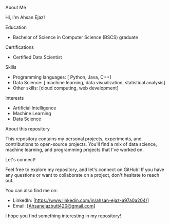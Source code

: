 About Me

Hi, I'm Ahsan Ejaz!

Education

- Bachelor of Science in Computer Science (BSCS) graduate

Certifications

- Certified Data Scientist

Skills

- Programming languages: [ Python, Java, C++]
- Data Science: [ machine learning, data visualization, statistical analysis]
- Other skills: [cloud computing, web development]

Interests

- Artificial Intelligence
- Machine Learning
- Data Science

About this repository

This repository contains my personal projects, experiments, and contributions to open-source projects. You'll find a mix of data science, machine learning, and programming projects that I've worked on.

Let's connect!

Feel free to explore my repository, and let's connect on GitHub! If you have any questions or want to collaborate on a project, don't hesitate to reach out.

You can also find me on:

- LinkedIn: [https://www.linkedin.com/in/ahsan-ejaz-a97a0a204/]
- Email: [Ahsanejazbutt420@gmail.com]

I hope you find something interesting in my repository!

<!---
AhsanEjaz420/AhsanEjaz420 is a ✨ special ✨ repository because its `README.md` (this file) appears on your GitHub profile.
You can click the Preview link to take a look at your changes.
--->
